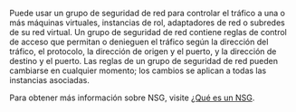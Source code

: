 Puede usar un grupo de seguridad de red para controlar el tráfico a una o más máquinas virtuales, instancias de rol, adaptadores de red o subredes de su red virtual. Un grupo de seguridad de red contiene reglas de control de acceso que permitan o denieguen el tráfico según la dirección del tráfico, el protocolo, la dirección de origen y el puerto, y la dirección de destino y el puerto. Las reglas de un grupo de seguridad de red pueden cambiarse en cualquier momento; los cambios se aplican a todas las instancias asociadas.

Para obtener más información sobre NSG, visite [¿Qué es un NSG](../articles/virtual-network/virtual-networks-nsg.md).

<!---HONumber=AcomDC_0224_2016-->